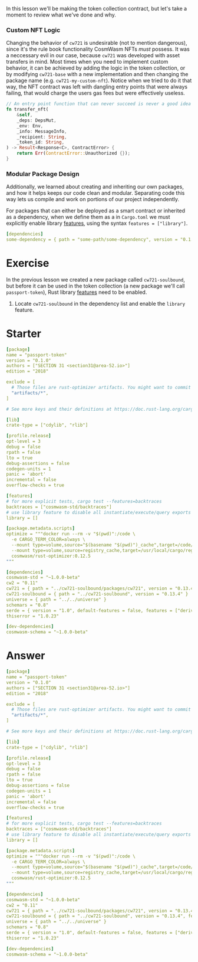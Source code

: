 <!---
Course: 2
Lesson: 3
Exercise: 1

Title: 
Filename: ../Cargo.toml

Storyline placeholder:
>
-->

In this lesson we'll be making the token collection contract, but let's take a moment to review what we've done and why.

### Custom NFT Logic

Changing the behavior of `cw721` is undesirable (not to mention dangerous), since it's the rule book functionality CosmWasm NFTs _must_ possess. It was a neccessary evil in our case, because `cw721` was developed with asset transfers in mind. Most times when you need to implement custom behavior, it can be achieved by adding the logic in the token collection, or by modifying `cw721-base` with a new implementation and then changing the package name (e.g. `cw721-my-custom-nft`). Notice when we tried to do it that way, the NFT contract was left with dangling entry points that were always failing, that would charge the users gas fees but were effectively useless.

```rs
// An entry point function that can never succeed is never a good idea
fn transfer_nft(
    &self,
    _deps: DepsMut,
    _env: Env,
    _info: MessageInfo,
    _recipient: String,
    _token_id: String,
) -> Result<Response<C>, ContractError> {
    return Err(ContractError::Unauthorized {});
}
```

### Modular Package Design

Additionally, we learned about creating and inheriting our own packages, and how it helps keeps our code clean and modular. Separating code this way lets us compile and work on portions of our project independently. 

For packages that can either be deployed as a smart contract or inherited as a dependency, when we define them as a in `Cargo.toml` we must explicitly enable library [features](https://doc.rust-lang.org/cargo/reference/features.html), using the syntax `features = ["library"]`.

```yaml
[dependencies]
some-dependency = { path = "some-path/some-dependency", version = "0.1.0", features = ["library"] }
```

# Exercise

In the previous lesson we created a new package called `cw721-soulbound`, but before it can be used in the token collection (a new package we'll call `passport-token`), Rust library [features](https://doc.rust-lang.org/cargo/reference/features.html) need to be enabled.

1. Locate `cw721-soulbound` in the dependency list and enable the `library` feature.

# Starter

```yaml
[package]
name = "passport-token"
version = "0.1.0"
authors = ["SECTION 31 <section31@area-52.io>"]
edition = "2018"

exclude = [
  # Those files are rust-optimizer artifacts. You might want to commit them for convenience but they should not be part of the source code publication.
  "artifacts/*",
]

# See more keys and their definitions at https://doc.rust-lang.org/cargo/reference/manifest.html

[lib]
crate-type = ["cdylib", "rlib"]

[profile.release]
opt-level = 3
debug = false
rpath = false
lto = true
debug-assertions = false
codegen-units = 1
panic = 'abort'
incremental = false
overflow-checks = true

[features]
# for more explicit tests, cargo test --features=backtraces
backtraces = ["cosmwasm-std/backtraces"]
# use library feature to disable all instantiate/execute/query exports
library = []

[package.metadata.scripts]
optimize = """docker run --rm -v "$(pwd)":/code \
  -e CARGO_TERM_COLOR=always \
  --mount type=volume,source="$(basename "$(pwd)")_cache",target=/code/target \
  --mount type=volume,source=registry_cache,target=/usr/local/cargo/registry \
  cosmwasm/rust-optimizer:0.12.5
"""

[dependencies]
cosmwasm-std = "~1.0.0-beta"
cw2 = "0.11"
cw721 = { path = "../cw721-soulbound/packages/cw721", version = "0.13.4" }
cw721-soulbound = { path = "../cw721-soulbound", version = "0.13.4" }
universe = { path = "../../universe" }
schemars = "0.8"
serde = { version = "1.0", default-features = false, features = ["derive"] }
thiserror = "1.0.23"

[dev-dependencies]
cosmwasm-schema = "~1.0.0-beta"
```

# Answer

```yaml
[package]
name = "passport-token"
version = "0.1.0"
authors = ["SECTION 31 <section31@area-52.io>"]
edition = "2018"

exclude = [
  # Those files are rust-optimizer artifacts. You might want to commit them for convenience but they should not be part of the source code publication.
  "artifacts/*",
]

# See more keys and their definitions at https://doc.rust-lang.org/cargo/reference/manifest.html

[lib]
crate-type = ["cdylib", "rlib"]

[profile.release]
opt-level = 3
debug = false
rpath = false
lto = true
debug-assertions = false
codegen-units = 1
panic = 'abort'
incremental = false
overflow-checks = true

[features]
# for more explicit tests, cargo test --features=backtraces
backtraces = ["cosmwasm-std/backtraces"]
# use library feature to disable all instantiate/execute/query exports
library = []

[package.metadata.scripts]
optimize = """docker run --rm -v "$(pwd)":/code \
  -e CARGO_TERM_COLOR=always \
  --mount type=volume,source="$(basename "$(pwd)")_cache",target=/code/target \
  --mount type=volume,source=registry_cache,target=/usr/local/cargo/registry \
  cosmwasm/rust-optimizer:0.12.5
"""

[dependencies]
cosmwasm-std = "~1.0.0-beta"
cw2 = "0.11"
cw721 = { path = "../cw721-soulbound/packages/cw721", version = "0.13.4" }
cw721-soulbound = { path = "../cw721-soulbound", version = "0.13.4", features = ["library"] }
universe = { path = "../../universe" }
schemars = "0.8"
serde = { version = "1.0", default-features = false, features = ["derive"] }
thiserror = "1.0.23"

[dev-dependencies]
cosmwasm-schema = "~1.0.0-beta"
```
